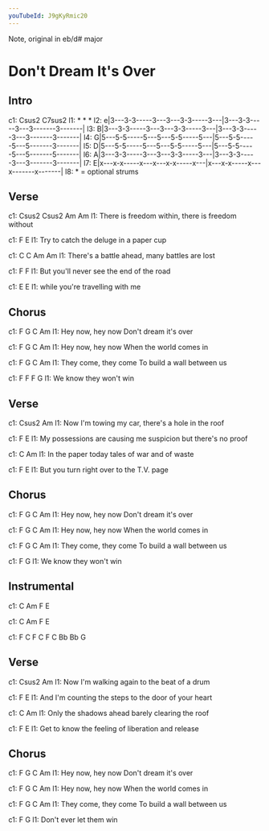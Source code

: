 ```yaml
---
youTubeId: J9gKyRmic20
---
```


Note, original in eb/d# major

# Don't Dream It's Over

## Intro
c1:   Csus2                                                    C7sus2
l1:       *               *                *
l2: e|3---3-3-----3---3---3-3-----3---|3---3-3-----3---3-------3-------|
l3: B|3---3-3-----3---3---3-3-----3---|3---3-3-----3---3-------3-------|
l4: G|5---5-5-----5---5---5-5-----5---|5---5-5-----5---5-------3-------|
l5: D|5---5-5-----5---5---5-5-----5---|5---5-5-----5---5-------5-------|
l6: A|3---3-3-----3---3---3-3-----3---|3---3-3-----3---3-------3-------|
l7: E|x---x-x-----x---x---x-x-----x---|x---x-x-----x---x-------x-------|
l8: * = optional strums

## Verse
c1: Csus2      Csus2          Am          Am
l1:   There is freedom within,   there is freedom without

c1: F                                    E
l1:   Try to catch the deluge in a paper cup

c1: C           C             Am     Am
l1:   There's a battle ahead,   many battles are lost

c1: F                          F
l1:   But you'll never see the end of the road

c1:              E               E
l1: while you're travelling with me

## Chorus
c1: F        G             C          Am
l1: Hey now, hey now Don't dream it's over

c1: F        G                C           Am
l1: Hey now, hey now When the world comes in

c1: F          G         C                 Am
l1: They come, they come   To build a wall between us

c1: F       F              F   G
l1: We know they won't win

## Verse
c1: Csus2                   Am
l1:   Now I'm towing my car, there's a hole in the roof

c1: F                                             E
l1:   My possessions are causing me suspicion but there's no proof

c1: C                    Am
l1:   In the paper today  tales of war and of waste

c1: F                                     E
l1:   But you turn right over to the T.V. page

## Chorus
c1: F        G             C          Am
l1: Hey now, hey now Don't dream it's over

c1: F        G                C           Am
l1: Hey now, hey now When the world comes in

c1: F          G         C                 Am
l1: They come, they come   To build a wall between us

c1: F                        G
l1: We know they won't win

## Instrumental
c1: C  Am   F  E

c1: C  Am   F  E

c1: F   C   F  C   F  C   Bb   Bb   G

## Verse
c1: Csus2                   Am
l1:   Now I'm walking again   to the beat of a drum

c1: F                                   E
l1:   And I'm counting the steps to the door of your heart

c1: C                        Am
l1:   Only the shadows ahead   barely clearing the roof

c1: F                                         E
l1: Get to know the feeling of liberation and release

## Chorus
c1: F        G             C          Am
l1: Hey now, hey now Don't dream it's over

c1: F        G                C           Am
l1: Hey now, hey now When the world comes in

c1: F          G         C                 Am
l1: They come, they come   To build a wall between us

c1: F                        G
l1: Don't ever let them win